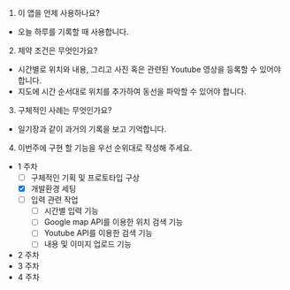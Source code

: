 1. 이 앱을 언제 사용하나요?
  - 오늘 하루를 기록할 때 사용합니다.

2. 제약 조건은 무엇인가요?
  - 시간별로 위치와 내용, 그리고 사진 혹은 관련된 Youtube 영상을 등록할 수 있어야 합니다.
  - 지도에 시간 순서대로 위치를 추가하여 동선을 파악할 수 있어야 합니다.

3. 구체적인 사례는 무엇인가요?
  - 일기장과 같이 과거의 기록을 보고 기억합니다.

4. 이번주에 구현 할 기능을 우선 순위대로 작성해 주세요.
  - 1 주차
    - [ ] 구체적인 기획 및 프로토타입 구상
    - [x] 개발환경 세팅
    - [ ] 입력 관련 작업
      - [ ] 시간별 입력 기능
      - [ ] Google map API를 이용한 위치 검색 기능 
      - [ ] Youtube API를 이용한 검색 기능
      - [ ] 내용 및 이미지 업로드 기능
  - 2 주차
  - 3 주차
  - 4 주차